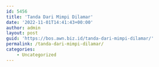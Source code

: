```yaml
---
id: 5456
title: 'Tanda Dari Mimpi Dilamar'
date: '2022-11-01T14:41:43+00:00'
author: admin
layout: post
guid: 'https://bos.awn.biz.id/tanda-dari-mimpi-dilamar/'
permalink: /tanda-dari-mimpi-dilamar/
categories:
    - Uncategorized
---
```


